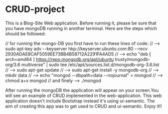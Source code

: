 # CRUD-project

This is a Blog-Site Web application. Before running it, please be sure that you have mongoDB running in another terminal. Here are 
the steps which should be followed: 

// for running the mongo-DB you first have to run these lines of code:
// -->   sudo apt-key adv --keyserver hkp://keyserver.ubuntu.com:80 --recv 2930ADAE8CAF5059EE73BB4B58712A2291FA4AD5
// -->   echo "deb [ arch=amd64 ] https://repo.mongodb.org/apt/ubuntu trusty/mongodb-org/3.6 multiverse" | sudo tee /etc/apt/sources.list.d/mongodb-org-3.6.list
// -->   sudo apt-get update
// -->   sudo apt-get install -y mongodb-org
// -->   mkdir data
// -->   echo "mongod --dbpath=data --nojournal" > mongod
// -->   chmod a+x mongod
// and finely --> ./mongod

After running the mongoDB the application will appear on your screen.You will see an example of CRUD implemented in the web-application.
This web application doesn't include Bootstrap instead it's using ui-semantic. The aim of creating this app was to get used to CRUD 
and ui-semantic. Enjoy it!!    
